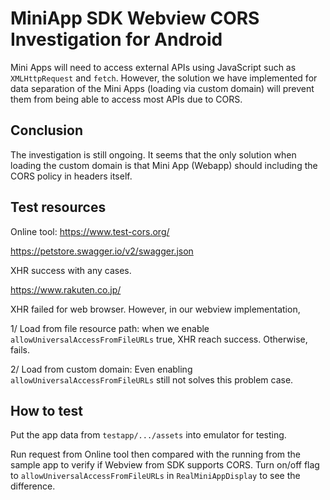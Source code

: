 # MiniApp SDK Webview CORS Investigation for Android

Mini Apps will need to access external APIs using JavaScript such as `XMLHttpRequest` and `fetch`.
However, the solution we have implemented for data separation of the Mini Apps (loading via custom domain) will prevent them from being able to access most APIs due to CORS.

## Conclusion

The investigation is still ongoing.
It seems that the only solution when loading the custom domain is that
Mini App (Webapp) should including the CORS policy in headers itself.

## Test resources

Online tool: https://www.test-cors.org/

https://petstore.swagger.io/v2/swagger.json

XHR success with any cases.

https://www.rakuten.co.jp/

XHR failed for web browser. However, in our webview implementation,

1/ Load from file resource path:
when we enable `allowUniversalAccessFromFileURLs` true, XHR reach success. Otherwise, fails.

2/ Load from custom domain:
Even enabling `allowUniversalAccessFromFileURLs` still not solves this problem case.

## How to test

Put the app data from `testapp/.../assets` into emulator for testing.

Run request from Online tool then compared with the running from the sample app to verify if 
Webview from SDK supports CORS. Turn on/off flag to `allowUniversalAccessFromFileURLs` in `RealMiniAppDisplay`
to see the difference.
